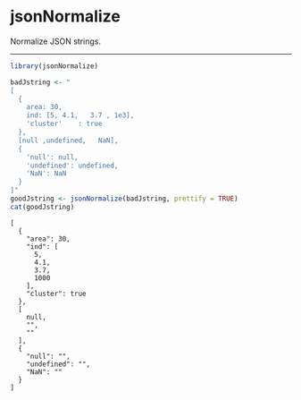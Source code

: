 jsonNormalize
================

Normalize JSON strings.

------------------------------------------------------------------------

``` r
library(jsonNormalize)

badJstring <- "
[
  {
    area: 30,
    ind: [5, 4.1,   3.7 , 1e3],
    'cluster'    : true
  },
  [null ,undefined,   NaN],
  {
    'null': null,
    'undefined': undefined,
    'NaN': NaN
  }
]"
goodJstring <- jsonNormalize(badJstring, prettify = TRUE)
cat(goodJstring)
```

    [
      {
        "area": 30,
        "ind": [
          5,
          4.1,
          3.7,
          1000
        ],
        "cluster": true
      },
      [
        null,
        "",
        ""
      ],
      {
        "null": "",
        "undefined": "",
        "NaN": ""
      }
    ]
